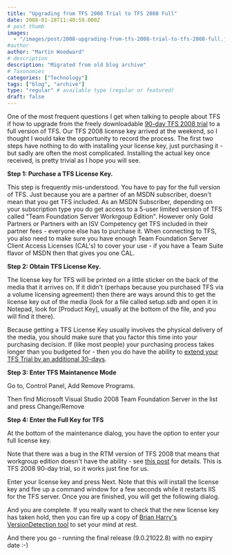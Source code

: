 ```yaml
---
title: "Upgrading from TFS 2008 Trial to TFS 2008 Full"
date: 2008-01-28T11:40:59.000Z
# post thumb
images:
  - "/images/post/2008-upgrading-from-tfs-2008-trial-to-tfs-2008-full.jpg"
#author
author: "Martin Woodward"
# description
description: "Migrated from old blog archive"
# Taxonomies
categories: ["Technology"]
tags: ["blog", "archive"]
type: "regular" # available type (regular or featured)
draft: false
---
```


One of the most frequent questions I get when talking to people about TFS if how to upgrade from the freely downloadable [90-day TFS 2008 trial](http://www.microsoft.com/downloads/details.aspx?FamilyID=B0155166-B0A3-436E-AC95-37D7E39A440C&displaylang=en) to a full version of TFS.  Our TFS 2008 license key arrived at the weekend, so I thought I would take the opportunity to record the process.  The first two steps have nothing to do with installing your license key, just purchasing it - but sadly are often the most complicated.  Installing the actual key once received, is pretty trivial as I hope you will see. 

**Step 1:  Purchase a TFS License Key.** 

This step is frequently mis-understood.  You have to pay for the full version of TFS.  Just because you are a partner of an MSDN subscriber, doesn't mean that you get TFS included.  As an MSDN Subscriber, depending on your subscription type you do get access to a 5-user limited version of TFS called "Team Foundation Server Workrgoup Edition".  However only Gold Partners or Partners with an ISV Competency get TFS included in their partner fees - everyone else has to purchase it.  When connecting to TFS, you also need to make sure you have enough Team Foundation Server Client Access Licenses (CAL's) to cover your use - if you have a Team Suite flavor of MSDN then that gives you one CAL. 

**Step 2: Obtain TFS License Key.** 

The license key for TFS will be printed on a little sticker on the back of the media that it arrives on.  If it didn't (perhaps because you purchased TFS via a volume licensing agreement) then there are ways around this to get the license key out of the media (look for a file called setup.sdb and open it in Notepad, look for [Product Key], usually at the bottom of the file, and you will find it there).  

Because getting a TFS License Key usually involves the physical delivery of the media, you should make sure that you factor this time into your purchasing decision.  If (like most people) your purchasing process takes longer than you budgeted for - then you do have the ability to [extend your TFS Trial by an additional 30-days](http://blogs.msdn.com/bharry/archive/2008/01/15/checking-your-tfs-version-and-extending-trials.aspx). 

**Step 3: Enter TFS Maintanence Mode** 

Go to, Control Panel, Add Remove Programs. 

 [](http://www.woodwardweb.com/WindowsLiveWriter/UpgradingfromTFS2008TrialtoTFS2008Full_A42E/sshot-1_3.png)  

Then find Microsoft Visual Studio 2008 Team Foundation Server in the list and press Change/Remove 

[](http://www.woodwardweb.com/WindowsLiveWriter/UpgradingfromTFS2008TrialtoTFS2008Full_A42E/sshot-2_2.png)  

**Step 4: Enter the Full Key for TFS** 

At the bottom of the maintenance dialog, you have the option to enter your full license key.   

[](http://www.woodwardweb.com/WindowsLiveWriter/UpgradingfromTFS2008TrialtoTFS2008Full_A42E/sshot-3_2.png)  

Note that there was a bug in the RTM version of TFS 2008 that means that workgroup edition doesn't have the ability - see [this post](http://blogs.msdn.com/bharry/archive/2008/01/15/how-to-i-upgrade-to-a-proper-version-of-tfs-2008.aspx) for details.  This is TFS 2008 90-day trial, so it works just fine for us. 

Enter your license key and press Next.  Note that this will install the license key and fire up a command window for a few seconds while it restarts IIS for the TFS server.  Once you are finished, you will get the following dialog. 

[](http://www.woodwardweb.com/WindowsLiveWriter/UpgradingfromTFS2008TrialtoTFS2008Full_A42E/sshot-4_2.png) 

And you are complete.  If you really want to check that the new license key has taken hold, then you can fire up a copy of [Brian Harry's VersionDetection tool](http://blogs.msdn.com/bharry/archive/2008/01/15/checking-your-tfs-version-and-extending-trials.aspx) to set your mind at rest. 

[](http://www.woodwardweb.com/WindowsLiveWriter/UpgradingfromTFS2008TrialtoTFS2008Full_A42E/sshot-5_2.png)  

And there you go - running the final release (9.0.21022.8) with no expiry date :-)
